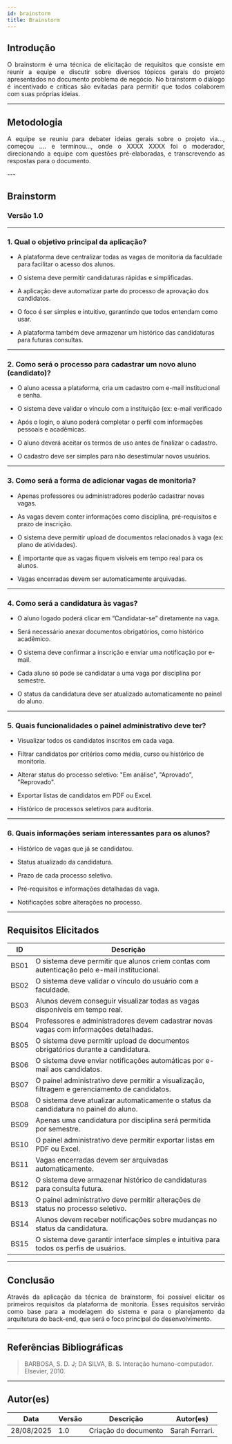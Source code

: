 ```yaml
---
id: brainstorm
title: Brainstorm
---
```


## **Introdução**
<p align="justify">
O brainstorm é uma técnica de elicitação de requisitos que consiste em reunir a equipe e discutir sobre diversos tópicos gerais do projeto apresentados no documento problema de negócio. No brainstorm o diálogo é incentivado e críticas são evitadas para permitir que todos colaborem com suas próprias ideias.
</p>

---

## **Metodologia**
<p align = "justify">
A equipe se reuniu para debater ideias gerais sobre o projeto via..., começou .... e terminou..., onde o XXXX XXXX foi o moderador, direcionando a equipe com questões pré-elaboradas, e transcrevendo as respostas para o documento.
</p>
---

## **Brainstorm**

### **Versão 1.0**

---

### **1. Qual o objetivo principal da aplicação?**
<p align="justify">

- A plataforma deve centralizar todas as vagas de monitoria da faculdade para facilitar o acesso dos alunos.  
   
- O sistema deve permitir candidaturas rápidas e simplificadas.

- A aplicação deve automatizar parte do processo de aprovação dos candidatos.
    
- O foco é ser simples e intuitivo, garantindo que todos entendam como usar.
     
- A plataforma também deve armazenar um histórico das candidaturas para futuras consultas.   
</p>

---

### **2. Como será o processo para cadastrar um novo aluno (candidato)?**
<p align="justify"> 
  
- O aluno acessa a plataforma, cria um cadastro com e-mail institucional e senha.
  
- O sistema deve validar o vínculo com a instituição (ex: e-mail verificado
  
- Após o login, o aluno poderá completar o perfil com informações pessoais e acadêmicas.
  
- O aluno deverá aceitar os termos de uso antes de finalizar o cadastro.
  
- O cadastro deve ser simples para não desestimular novos usuários.
</p>

---

### **3. Como será a forma de adicionar vagas de monitoria?**
<p align="justify">
  
- Apenas professores ou administradores poderão cadastrar novas vagas.
  
- As vagas devem conter informações como disciplina, pré-requisitos e prazo de inscrição.

- O sistema deve permitir upload de documentos relacionados à vaga (ex: plano de atividades).
  
- É importante que as vagas fiquem visíveis em tempo real para os alunos.
  
- Vagas encerradas devem ser automaticamente arquivadas.
</p>

---

### **4. Como será a candidatura às vagas?**
<p align="justify"> 

- O aluno logado poderá clicar em “Candidatar-se” diretamente na vaga.
  
- Será necessário anexar documentos obrigatórios, como histórico acadêmico.
  
- O sistema deve confirmar a inscrição e enviar uma notificação por e-mail.
   
- Cada aluno só pode se candidatar a uma vaga por disciplina por semestre.
  
- O status da candidatura deve ser atualizado automaticamente no painel do aluno.
</p>

---

### **5. Quais funcionalidades o painel administrativo deve ter?**
<p align="justify">  
  
- Visualizar todos os candidatos inscritos em cada vaga.
  
- Filtrar candidatos por critérios como média, curso ou histórico de monitoria.
  
- Alterar status do processo seletivo: "Em análise", "Aprovado", "Reprovado".
  
- Exportar listas de candidatos em PDF ou Excel.
  
- Histórico de processos seletivos para auditoria.
</p>

---

### **6. Quais informações seriam interessantes para os alunos?**
<p align="justify"> 
  
- Histórico de vagas que já se candidatou.
  
- Status atualizado da candidatura. 
   
- Prazo de cada processo seletivo.
  
- Pré-requisitos e informações detalhadas da vaga.
  
- Notificações sobre alterações no processo.
</p>

---

## **Requisitos Elicitados**

| ID   | Descrição |
|-------|-----------|
| BS01  | O sistema deve permitir que alunos criem contas com autenticação pelo e-mail institucional. |
| BS02  | O sistema deve validar o vínculo do usuário com a faculdade. |
| BS03  | Alunos devem conseguir visualizar todas as vagas disponíveis em tempo real. |
| BS04  | Professores e administradores devem cadastrar novas vagas com informações detalhadas. |
| BS05  | O sistema deve permitir upload de documentos obrigatórios durante a candidatura. |
| BS06  | O sistema deve enviar notificações automáticas por e-mail aos candidatos. |
| BS07  | O painel administrativo deve permitir a visualização, filtragem e gerenciamento de candidatos. |
| BS08  | O sistema deve atualizar automaticamente o status da candidatura no painel do aluno. |
| BS09  | Apenas uma candidatura por disciplina será permitida por semestre. |
| BS10  | O painel administrativo deve permitir exportar listas em PDF ou Excel. |
| BS11  | Vagas encerradas devem ser arquivadas automaticamente. |
| BS12  | O sistema deve armazenar histórico de candidaturas para consulta futura. |
| BS13  | O painel administrativo deve permitir alterações de status no processo seletivo. |
| BS14  | Alunos devem receber notificações sobre mudanças no status da candidatura. |
| BS15  | O sistema deve garantir interface simples e intuitiva para todos os perfis de usuários. |

---

## **Conclusão**
<p align="justify">
Através da aplicação da técnica de brainstorm, foi possível elicitar os primeiros requisitos da plataforma de monitoria. Esses requisitos servirão como base para a modelagem do sistema e para o planejamento da arquitetura do back-end, que será o foco principal do desenvolvimento.
</p>

---

## **Referências Bibliográficas**
> BARBOSA, S. D. J; DA SILVA, B. S. Interação humano-computador. Elsevier, 2010.

---

## **Autor(es)**
| Data | Versão | Descrição | Autor(es) |
|-------|--------|-----------|------------|
| 28/08/2025 | 1.0 | Criação do documento | Sarah Ferrari.
